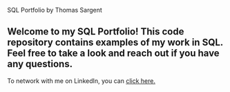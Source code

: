 SQL Portfolio by Thomas Sargent

## Welcome to my SQL Portfolio! This code repository contains examples of my work in SQL. Feel free to take a look and reach out if you have any questions.


To network with me on LinkedIn, you can [click here.](www.linkedin.com/in/thomas-sargent-346836b7)
